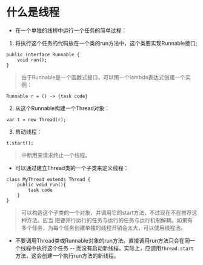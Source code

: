 # 什么是线程

- 在一个单独的线程中运行一个任务的简单过程：

1. 将执行这个任务的代码放在一个类的run方法中，这个类要实现Runnable接口;

```
public interface Runnable {
	void run();
}
```

> 由于Runnable是一个函数式接口，可以用一个lambda表达式创建一个实例：

```
Runnable r = () -> {task code}
```

2. 从这个Runnable构建一个Thread对象：

```
var t = new Thread(r);
```

3. 启动线程：

```
t.start();
```

> 中断用来请求终止一个线程。

- 可以通过建立Thread类的一个子类来定义线程：

```
class MyThread extends Thread {
	public void run(){
		task code
	}
}
```

> 可以构造这个子类的一个对象，并调用它的start方法，不过现在不在推荐这种方法。应当 把要并行运行的任务与运行的任务与运行机制解耦。如果有多个任务，为每个任务创建单独的线程开销会太大，可以使用线程池。

- 不要调用Thread类或Runnable对象的run方法。直接调用run方法只会在同一个线程中执行这个任务 -- 而没有启动新线程。实际上，应调用`Thread.start`方法，这会创建一个执行run方法的新线程。
